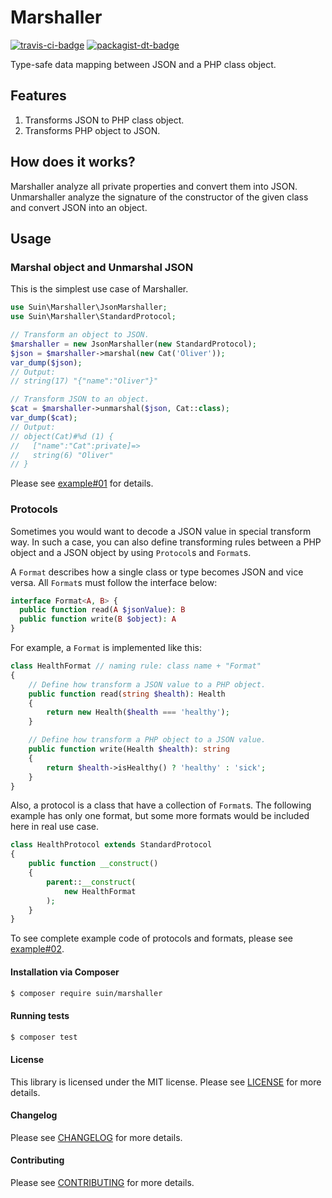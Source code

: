 Marshaller
================
[![travis-ci-badge]][travis-ci] [![packagist-dt-badge]][packagist]

Type-safe data mapping between JSON and a PHP class object.

## Features

1. Transforms JSON to PHP class object.
2. Transforms PHP object to JSON.

## How does it works?

Marshaller analyze all private properties and convert them into JSON. Unmarshaller analyze the signature of the constructor of the given class and convert JSON into an object.

## Usage

### Marshal object and Unmarshal JSON

This is the simplest use case of Marshaller.

```php
use Suin\Marshaller\JsonMarshaller;
use Suin\Marshaller\StandardProtocol;

// Transform an object to JSON.
$marshaller = new JsonMarshaller(new StandardProtocol);
$json = $marshaller->marshal(new Cat('Oliver'));
var_dump($json);
// Output:
// string(17) "{"name":"Oliver"}"

// Transform JSON to an object.
$cat = $marshaller->unmarshal($json, Cat::class);
var_dump($cat);
// Output:
// object(Cat)#%d (1) {
//   ["name":"Cat":private]=>
//   string(6) "Oliver"
// }
```

Please see [example#01](./example/01-marshal-object-and-unmarshal-json.php) for details.

### Protocols

Sometimes you would want to decode a JSON value in special transform way. In such a case, you can also define transforming rules between a PHP object and a JSON object by using `Protocol`s and `Format`s.

A `Format` describes how a single class or type becomes JSON and vice versa. All `Format`s must follow the interface below:

```php
interface Format<A, B> {
  public function read(A $jsonValue): B
  public function write(B $object): A
}
```

For example, a `Format` is implemented like this:

```php
class HealthFormat // naming rule: class name + "Format"
{
    // Define how transform a JSON value to a PHP object.
    public function read(string $health): Health
    {
        return new Health($health === 'healthy');
    }

    // Define how transform a PHP object to a JSON value.
    public function write(Health $health): string
    {
        return $health->isHealthy() ? 'healthy' : 'sick';
    }
}
```

Also, a protocol is a class that have a collection of `Format`s. The following example has only one format, but some more formats would be included here in real use case.

```php
class HealthProtocol extends StandardProtocol
{
    public function __construct()
    {
        parent::__construct(
            new HealthFormat
        );
    }
}
```

To see complete example code of protocols and formats, please see [example#02](./example/02-define-protocol.php).

#### Installation via Composer
``` bash
$ composer require suin/marshaller
```

#### Running tests
``` bash
$ composer test
```

#### License
This library is licensed under the MIT license. Please see [LICENSE](LICENSE.md) for more details.

#### Changelog
Please see [CHANGELOG](CHANGELOG.md) for more details.

#### Contributing
Please see [CONTRIBUTING](.github/CONTRIBUTING.md) for more details.

<!-- Badges -->
[travis-ci]: https://travis-ci.org/suin/php-marshaller
[travis-ci-badge]: https://img.shields.io/travis/suin/php-marshaller.svg?style=flat-square
[packagist]: https://packagist.org/packages/suin/marshaller
[packagist-dt-badge]: https://img.shields.io/packagist/dt/suin/marshaller.svg?style=flat-square
